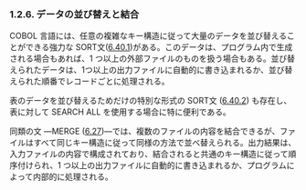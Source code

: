 ### 1.2.6. データの並び替えと結合

COBOL 言語には、任意の複雑なキー構造に従って大量のデータを並び替えることができる強力な SORT文([6.40.1](6-40-1.md))がある。このデータは、プログラム内で生成される場合もあれば、1 つ以上の外部ファイルのものを扱う場合もある。並び替えられたデータは、1つ以上の出力ファイルに自動的に書き込まれるか、並び替えられた順番でレコードごとに処理される。

表のデータを並び替えるためだけの特別な形式の SORT文 ([6.40.2](6-40-2.md)) も存在し、表に対して SEARCH ALL を使用する場合に特に便利である。

同類の文 ―MERGE ([6.27](6-27.md))―では、複数のファイルの内容を結合できるが、ファイルはすべて同じキー構造に従って同様の方法で並べ替えられる。出力結果は、入力ファイルの内容で構成されており、結合されると共通のキー構造に従って順序付けられ、1 つ以上の出力ファイルに自動的に書き込まれるか、プログラムによって内部的に処理される。
